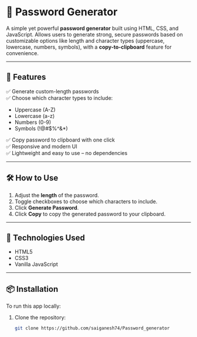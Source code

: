 # 🔐 Password Generator

A simple yet powerful **password generator** built using HTML, CSS, and JavaScript. Allows users to generate strong, secure passwords based on customizable options like length and character types (uppercase, lowercase, numbers, symbols), with a **copy-to-clipboard** feature for convenience.

---

## 🧾 Features

✅ Generate custom-length passwords  
✅ Choose which character types to include:  
- Uppercase (A-Z)  
- Lowercase (a-z)  
- Numbers (0-9)  
- Symbols (!@#$%^&*)  

✅ Copy password to clipboard with one click  
✅ Responsive and modern UI  
✅ Lightweight and easy to use – no dependencies

---

## 🛠 How to Use

1. Adjust the **length** of the password.
2. Toggle checkboxes to choose which characters to include.
3. Click **Generate Password**.
4. Click **Copy** to copy the generated password to your clipboard.

---

## 🚀 Technologies Used

- HTML5
- CSS3
- Vanilla JavaScript

---

## 📦 Installation

To run this app locally:

1. Clone the repository:
   ```bash
   git clone https://github.com/saiganesh74/Password_generator 